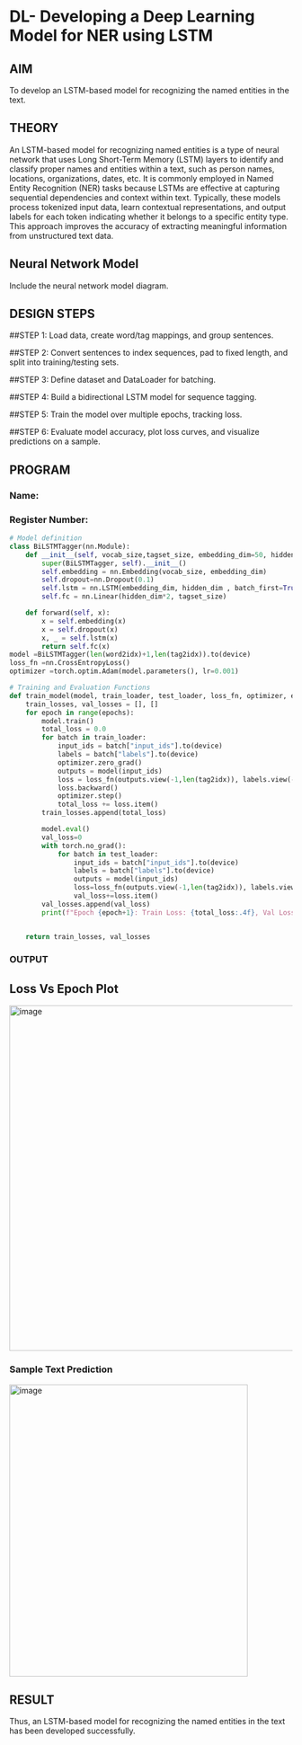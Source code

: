 # DL- Developing a Deep Learning Model for NER using LSTM

## AIM
To develop an LSTM-based model for recognizing the named entities in the text.

## THEORY
An LSTM-based model for recognizing named entities is a type of neural network that uses Long Short-Term Memory (LSTM) layers to identify and classify proper names and entities within a text, such as person names, locations, organizations, dates, etc. It is commonly employed in Named Entity Recognition (NER) tasks because LSTMs are effective at capturing sequential dependencies and context within text. Typically, these models process tokenized input data, learn contextual representations, and output labels for each token indicating whether it belongs to a specific entity type. This approach improves the accuracy of extracting meaningful information from unstructured text data.
## Neural Network Model
Include the neural network model diagram.

## DESIGN STEPS
##STEP 1:
Load data, create word/tag mappings, and group sentences.

##STEP 2:
Convert sentences to index sequences, pad to fixed length, and split into training/testing sets.

##STEP 3:
Define dataset and DataLoader for batching.

##STEP 4:
Build a bidirectional LSTM model for sequence tagging.

##STEP 5:
Train the model over multiple epochs, tracking loss.

##STEP 6:
Evaluate model accuracy, plot loss curves, and visualize predictions on a sample.

## PROGRAM

### Name:

### Register Number:

```python
# Model definition
class BiLSTMTagger(nn.Module):
    def __init__(self, vocab_size,tagset_size, embedding_dim=50, hidden_dim=100):
        super(BiLSTMTagger, self).__init__()
        self.embedding = nn.Embedding(vocab_size, embedding_dim)
        self.dropout=nn.Dropout(0.1)
        self.lstm = nn.LSTM(embedding_dim, hidden_dim , batch_first=True, bidirectional=True)
        self.fc = nn.Linear(hidden_dim*2, tagset_size)

    def forward(self, x):
        x = self.embedding(x)
        x = self.dropout(x)
        x, _ = self.lstm(x)
        return self.fc(x)
model =BiLSTMTagger(len(word2idx)+1,len(tag2idx)).to(device)
loss_fn =nn.CrossEntropyLoss()
optimizer =torch.optim.Adam(model.parameters(), lr=0.001)

# Training and Evaluation Functions
def train_model(model, train_loader, test_loader, loss_fn, optimizer, epochs=3):
    train_losses, val_losses = [], []
    for epoch in range(epochs):
        model.train()
        total_loss = 0.0
        for batch in train_loader:
            input_ids = batch["input_ids"].to(device)
            labels = batch["labels"].to(device)
            optimizer.zero_grad()
            outputs = model(input_ids)
            loss = loss_fn(outputs.view(-1,len(tag2idx)), labels.view(-1))
            loss.backward()
            optimizer.step()
            total_loss += loss.item()
        train_losses.append(total_loss)

        model.eval()
        val_loss=0
        with torch.no_grad():
            for batch in test_loader:
                input_ids = batch["input_ids"].to(device)
                labels = batch["labels"].to(device)
                outputs = model(input_ids)
                loss=loss_fn(outputs.view(-1,len(tag2idx)), labels.view(-1))
                val_loss+=loss.item()
        val_losses.append(val_loss)
        print(f"Epoch {epoch+1}: Train Loss: {total_loss:.4f}, Val Loss: {val_loss:.4f}")


    return train_losses, val_losses

```

### OUTPUT

## Loss Vs Epoch Plot
<img width="755" height="615" alt="image" src="https://github.com/user-attachments/assets/3904386c-7569-4153-a0f6-ebeed1b27c51" />

### Sample Text Prediction
<img width="424" height="520" alt="image" src="https://github.com/user-attachments/assets/a6e6fa1a-4067-4feb-81c4-f49a564ff330" />

## RESULT
Thus, an LSTM-based model for recognizing the named entities in the text has been developed successfully.
